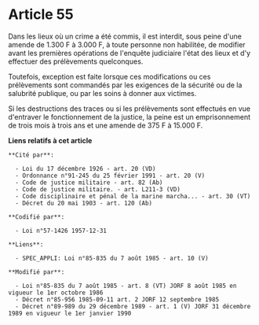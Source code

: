 # Article 55

Dans les lieux où un crime a été commis, il est interdit, sous peine d'une amende de 1.300 F à 3.000 F, à toute personne non
habilitée, de modifier avant les premières opérations de l'enquête judiciaire l'état des lieux et d'y effectuer des
prélèvements quelconques.

Toutefois, exception est faite lorsque ces modifications ou ces prélèvements sont commandés par les exigences de la sécurité
ou de la salubrité publique, ou par les soins à donner aux victimes.

Si les destructions des traces ou si les prélèvements sont effectués en vue d'entraver le fonctionnement de la justice, la
peine est un emprisonnement de trois mois à trois ans et une amende de 375 F à 15.000 F.

**Liens relatifs à cet article**

	**Cité par**:

	  - Loi du 17 décembre 1926 - art. 20 (VD)
	  - Ordonnance n°91-245 du 25 février 1991 - art. 20 (V)
	  - Code de justice militaire - art. 82 (Ab)
	  - Code de justice militaire. - art. L211-3 (VD)
	  - Code disciplinaire et pénal de la marine marcha... - art. 30 (VT)
	  - Décret du 20 mai 1903 - art. 120 (Ab)

	**Codifié par**:

	  - Loi n°57-1426 1957-12-31

	**Liens**:

	  - SPEC_APPLI: Loi n°85-835 du 7 août 1985 - art. 10 (V)

	**Modifié par**:

	  - Loi n°85-835 du 7 août 1985 - art. 8 (VT) JORF 8 août 1985 en vigueur le 1er octobre 1986
	  - Décret n°85-956 1985-09-11 art. 2 JORF 12 septembre 1985
	  - Décret n°89-989 du 29 décembre 1989 - art. 1 (V) JORF 31 décembre 1989 en vigueur le 1er janvier 1990
